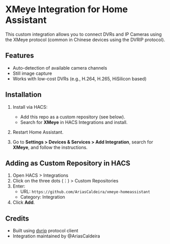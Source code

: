 # XMeye Integration for Home Assistant

This custom integration allows you to connect DVRs and IP Cameras using the XMeye protocol (common in Chinese devices using the DVRIP protocol).

## Features

- Auto-detection of available camera channels
- Still image capture
- Works with low-cost DVRs (e.g., H.264, H.265, HiSilicon based)

## Installation

1. Install via HACS:
   - Add this repo as a custom repository (see below).
   - Search for **XMeye** in HACS Integrations and install.

2. Restart Home Assistant.

3. Go to **Settings > Devices & Services > Add Integration**, search for **XMeye**, and follow the instructions.

## Adding as Custom Repository in HACS

1. Open HACS > Integrations
2. Click on the three dots (⋮) > Custom Repositories
3. Enter:
   - URL: `https://github.com/AriasCaldeira/xmeye-homeassistant`
   - Category: Integration
4. Click **Add**.

## Credits

- Built using [dvrip](https://github.com/quatanium/python-dvr) protocol client
- Integration maintained by @AriasCaldeira
